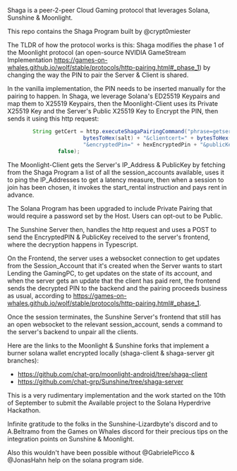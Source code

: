 Shaga is a peer-2-peer Cloud Gaming protocol that leverages Solana, Sunshine & Moonlight.

This repo contains the Shaga Program built by @crypt0miester

The TLDR of how the protocol works is this:
Shaga modifies the phase 1 of the Moonlight protocol (an open-source NVIDIA GameStream Implementation https://games-on-whales.github.io/wolf/stable/protocols/http-pairing.html#_phase_1) by changing the way the PIN to pair the Server & Client is shared.

In the vanilla implementation, the PIN needs to be inserted manually for the pairing to happen. In Shaga, we leverage Solana's ED25519 Keypairs and map them to X25519 Keypairs, then the Moonlight-Client uses its Private X25519 Key and the Server's Public X25519 Key to Encrypt the PIN, then sends it using this http request:
```java
        String getCert = http.executeShagaPairingCommand("phrase=getservercert&salt=" +
                        bytesToHex(salt) + "&clientcert=" + bytesToHex(pemCertBytes) +
                        "&encryptedPin=" + hexEncryptedPin + "&publicKey=" + publicKeyBase58,
                false);
```

The Moonlight-Client gets the Server's IP_Address & PublicKey by fetching from the Shaga Program a list of all the session_accounts available, uses it to ping the IP_Addresses to get a latency measure, then when a session to join has been chosen, it invokes the start_rental instruction and pays rent in advance.

The Solana Program has been upgraded to include Private Pairing that would require a password set by the Host. Users can opt-out to be Public.

The Sunshine Server then, handles the http request and uses a POST to send the EncryptedPIN & PublicKey received to the server's frontend, where the decryption happens in Typescript.

On the Frontend, the server uses a websocket connection to get updates from the Session_Account that it's created when the Server wants to start Lending the GamingPC, to get updates on the state of its account, and when the server gets an update that the client has paid rent, the frontend sends the decrypted PIN to the backend and the pairing proceeds business as usual, according to https://games-on-whales.github.io/wolf/stable/protocols/http-pairing.html#_phase_1.

Once the session terminates, the Sunshine Server's frontend that still has an open websocket to the relevant session_account, sends a command to the server's backend to unpair all the clients.

Here are the links to the Moonlight & Sunshine forks that implement a burner solana wallet encrypted locally (shaga-client & shaga-server git branches):
- https://github.com/chat-grp/moonlight-android/tree/shaga-client
- https://github.com/chat-grp/Sunshine/tree/shaga-server

This is a very rudimentary implementation and the work started on the 10th of September to submit the Available project to the Solana Hyperdrive Hackathon.

Infinite gratitude to the folks in the Sunshine-Lizardbyte's discord and to A.Beltramo from the Games on Whales discord for their precious tips on the integration points on Sunshine & Moonlight.

Also this wouldn't have been possible without @GabrielePicco & @JonasHahn help on the solana program side.

